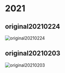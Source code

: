 # 2021

## original20210224

![original20210224](https://cdn.jsdelivr.net/gh/Rcrwrate/benghuai/.gitbook/assets/original20210224.png)

## original20210203

![original20210203](https://cdn.jsdelivr.net/gh/Rcrwrate/benghuai/.gitbook/assets/original20210203.png)

